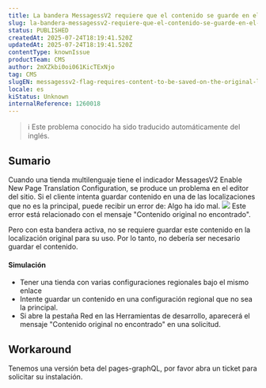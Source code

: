 ```yaml
---
title: La bandera MessagessV2 requiere que el contenido se guarde en el idioma original
slug: la-bandera-messagessv2-requiere-que-el-contenido-se-guarde-en-el-idioma-original
status: PUBLISHED
createdAt: 2025-07-24T18:19:41.520Z
updatedAt: 2025-07-24T18:19:41.520Z
contentType: knownIssue
productTeam: CMS
author: 2mXZkbi0oi061KicTExNjo
tag: CMS
slugEN: messagessv2-flag-requires-content-to-be-saved-on-the-original-language
locale: es
kiStatus: Unknown
internalReference: 1260018
---
```


>ℹ️ Este problema conocido ha sido traducido automáticamente del inglés.

## Sumario



Cuando una tienda multilenguaje tiene el indicador MessagesV2 Enable New Page Translation Configuration, se produce un problema en el editor del sitio. Si el cliente intenta guardar contenido en una de las localizaciones que no es la principal, puede recibir un error de: Algo ha ido mal.
 ![](https://vtexhelp.zendesk.com/attachments/token/QOndCdSMiZtiGHYTBf0sYstQd/?name=image.png)
Este error está relacionado con el mensaje "Contenido original no encontrado".

Pero con esta bandera activa, no se requiere guardar este contenido en la localización original para su uso. Por lo tanto, no debería ser necesario guardar el contenido.


#### Simulación



- Tener una tienda con varias configuraciones regionales bajo el mismo enlace
- Intente guardar un contenido en una configuración regional que no sea la principal.
- Si abre la pestaña Red en las Herramientas de desarrollo, aparecerá el mensaje "Contenido original no encontrado" en una solicitud.

## Workaround


Tenemos una versión beta del pages-graphQL, por favor abra un ticket para solicitar su instalación.




